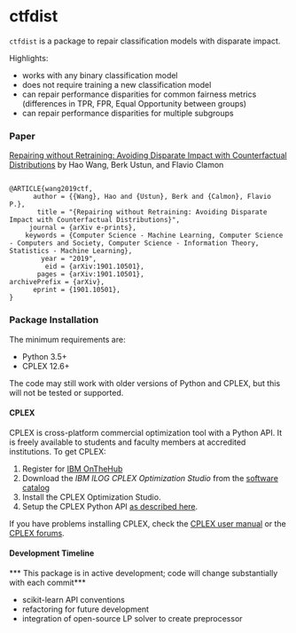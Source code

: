 # ctfdist

`ctfdist` is a package to repair classification models with disparate impact.

Highlights:

- works with any binary classification model
- does not require training a new classification model
- can repair performance disparities for common fairness metrics (differences in TPR, FPR, Equal Opportunity between groups)
- can repair performance disparities for multiple subgroups

### Paper

[Repairing without Retraining: Avoiding Disparate Impact with Counterfactual Distributions](https://arxiv.org/pdf/1901.10501.pdf) 
by Hao Wang, Berk Ustun, and Flavio Clamon

 ```

@ARTICLE{wang2019ctf,
       author = {{Wang}, Hao and {Ustun}, Berk and {Calmon}, Flavio P.},
        title = "{Repairing without Retraining: Avoiding Disparate Impact with Counterfactual Distributions}",
      journal = {arXiv e-prints},
     keywords = {Computer Science - Machine Learning, Computer Science - Computers and Society, Computer Science - Information Theory, Statistics - Machine Learning},
         year = "2019",
          eid = {arXiv:1901.10501},
        pages = {arXiv:1901.10501},
archivePrefix = {arXiv},
       eprint = {1901.10501},
}
```


### Package Installation

The minimum requirements are:

- Python 3.5+ 
- CPLEX 12.6+
 
The code may still work with older versions of Python and CPLEX, but this will not be tested or supported. 

#### CPLEX 

CPLEX is cross-platform commercial optimization tool with a Python API. It is freely available to students and faculty members at accredited institutions. To get CPLEX:

1. Register for [IBM OnTheHub](https://ibm.onthehub.com/WebStore/Account/VerifyEmailDomain.aspx)
2. Download the *IBM ILOG CPLEX Optimization Studio* from the [software catalog](https://ibm.onthehub.com/WebStore/ProductSearchOfferingList.aspx?srch=CPLEX)
3. Install the CPLEX Optimization Studio.
4. Setup the CPLEX Python API [as described here](https://www.ibm.com/support/knowledgecenter/SSSA5P_12.8.0/ilog.odms.cplex.help/CPLEX/GettingStarted/topics/set_up/Python_setup.html).

If you have problems installing CPLEX, check the [CPLEX user manual](http://www-01.ibm.com/support/knowledgecenter/SSSA5P/welcome) or the [CPLEX forums](https://www.ibm.com/developerworks/community/forums/html/forum?id=11111111-0000-0000-0000-000000002059).

#### Development Timeline

*** This package is in active development; code will change substantially with each commit***

- scikit-learn API conventions
- refactoring for future development
- integration of open-source LP solver to create preprocessor
     


